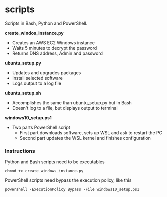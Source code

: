 # scripts
Scripts in Bash, Python and PowerShell.

**create_windos_instance.py**
* Creates an AWS EC2 Windows instance
* Waits 5 minutes to decrypt the password
* Returns DNS address, Admin and password

**ubuntu_setup.py**
* Updates and upgrades packages
* Install selected software
* Logs output to a log file

**ubuntu_setup.sh**
* Accomplishes the same than ubuntu_setup.py but in Bash
* Doesn't log to a file, but displays output to terminal

**windows10_setup.ps1**
- Two parts PowerShell script
  - First part downloads software, sets up WSL and ask to restart the PC
  - Second part updates the WSL kernel and finishes configuration

### Instructions
Python and Bash scripts need to be executables
```
chmod +x create_windows_instance.py
```
PowerShell scripts need bypass the execution policy, like this
```
powershell -ExecutionPolicy Bypass -File windows10_setup.ps1
```
